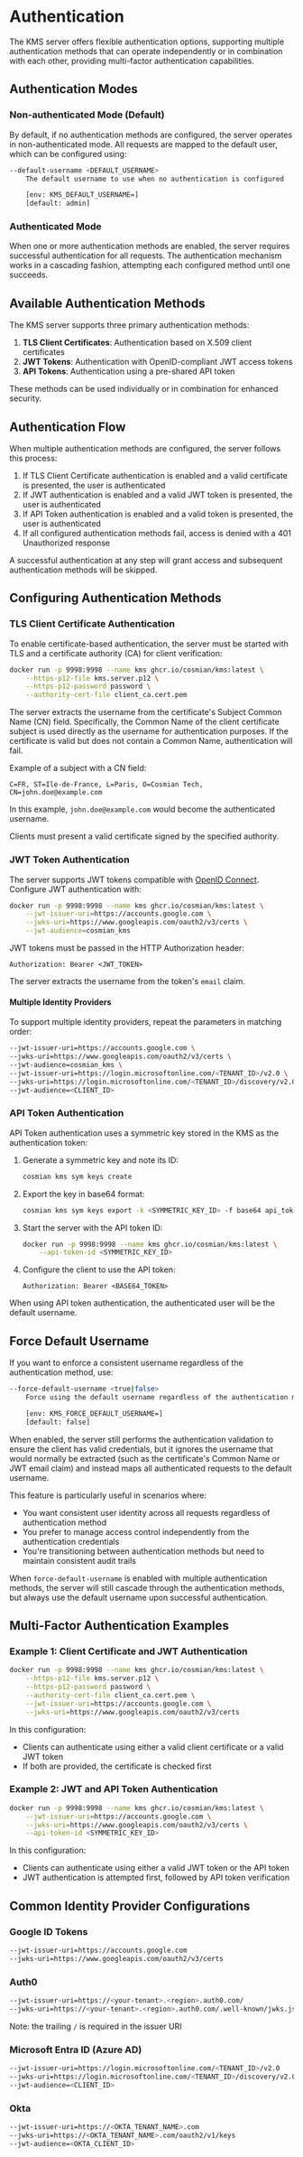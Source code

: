 # Authentication

The KMS server offers flexible authentication options, supporting multiple authentication methods that can operate independently or in combination with each other, providing multi-factor authentication capabilities.

## Authentication Modes

### Non-authenticated Mode (Default)

By default, if no authentication methods are configured, the server operates in non-authenticated mode. All requests are mapped to the default user, which can be configured using:

```sh
--default-username <DEFAULT_USERNAME>
    The default username to use when no authentication is configured

    [env: KMS_DEFAULT_USERNAME=]
    [default: admin]
```

### Authenticated Mode

When one or more authentication methods are enabled, the server requires successful authentication for all requests. The authentication mechanism works in a cascading fashion, attempting each configured method until one succeeds.

## Available Authentication Methods

The KMS server supports three primary authentication methods:

1. **TLS Client Certificates**: Authentication based on X.509 client certificates
2. **JWT Tokens**: Authentication with OpenID-compliant JWT access tokens
3. **API Tokens**: Authentication using a pre-shared API token

These methods can be used individually or in combination for enhanced security.

## Authentication Flow

When multiple authentication methods are configured, the server follows this process:

1. If TLS Client Certificate authentication is enabled and a valid certificate is presented, the user is authenticated
2. If JWT authentication is enabled and a valid JWT token is presented, the user is authenticated
3. If API Token authentication is enabled and a valid token is presented, the user is authenticated
4. If all configured authentication methods fail, access is denied with a 401 Unauthorized response

A successful authentication at any step will grant access and subsequent authentication methods will be skipped.

## Configuring Authentication Methods

### TLS Client Certificate Authentication

To enable certificate-based authentication, the server must be started with TLS and a certificate authority (CA) for client verification:

```sh
docker run -p 9998:9998 --name kms ghcr.io/cosmian/kms:latest \
    --https-p12-file kms.server.p12 \
    --https-p12-password password \
    --authority-cert-file client_ca.cert.pem
```

The server extracts the username from the certificate's Subject Common Name (CN) field. Specifically, the Common Name of the client certificate subject is used directly as the username for authentication purposes. If the certificate is valid but does not contain a Common Name, authentication will fail.

Example of a subject with a CN field:
```
C=FR, ST=Ile-de-France, L=Paris, O=Cosmian Tech, CN=john.doe@example.com
```

In this example, `john.doe@example.com` would become the authenticated username.

Clients must present a valid certificate signed by the specified authority.

### JWT Token Authentication

The server supports JWT tokens compatible with [OpenID Connect](https://openid.net/connect/). Configure JWT authentication with:

```sh
docker run -p 9998:9998 --name kms ghcr.io/cosmian/kms:latest \
    --jwt-issuer-uri=https://accounts.google.com \
    --jwks-uri=https://www.googleapis.com/oauth2/v3/certs \
    --jwt-audience=cosmian_kms
```

JWT tokens must be passed in the HTTP Authorization header:

```
Authorization: Bearer <JWT_TOKEN>
```

The server extracts the username from the token's `email` claim.

#### Multiple Identity Providers

To support multiple identity providers, repeat the parameters in matching order:

```sh
--jwt-issuer-uri=https://accounts.google.com \
--jwks-uri=https://www.googleapis.com/oauth2/v3/certs \
--jwt-audience=cosmian_kms \
--jwt-issuer-uri=https://login.microsoftonline.com/<TENANT_ID>/v2.0 \
--jwks-uri=https://login.microsoftonline.com/<TENANT_ID>/discovery/v2.0/keys \
--jwt-audience=<CLIENT_ID>
```

### API Token Authentication

API Token authentication uses a symmetric key stored in the KMS as the authentication token:

1. Generate a symmetric key and note its ID:
   ```sh
   cosmian kms sym keys create
   ```

2. Export the key in base64 format:
   ```sh
   cosmian kms sym keys export -k <SYMMETRIC_KEY_ID> -f base64 api_token.base64
   ```

3. Start the server with the API token ID:
   ```sh
   docker run -p 9998:9998 --name kms ghcr.io/cosmian/kms:latest \
       --api-token-id <SYMMETRIC_KEY_ID>
   ```

4. Configure the client to use the API token:
   ```
   Authorization: Bearer <BASE64_TOKEN>
   ```

When using API token authentication, the authenticated user will be the default username.

## Force Default Username

If you want to enforce a consistent username regardless of the authentication method, use:

```sh
--force-default-username <true|false>
    Force using the default username regardless of the authentication method

    [env: KMS_FORCE_DEFAULT_USERNAME=]
    [default: false]
```

When enabled, the server still performs the authentication validation to ensure the client has valid credentials, but it ignores the username that would normally be extracted (such as the certificate's Common Name or JWT email claim) and instead maps all authenticated requests to the default username.

This feature is particularly useful in scenarios where:
- You want consistent user identity across all requests regardless of authentication method
- You prefer to manage access control independently from the authentication credentials
- You're transitioning between authentication methods but need to maintain consistent audit trails

When `force-default-username` is enabled with multiple authentication methods, the server will still cascade through the authentication methods, but always use the default username upon successful authentication.

## Multi-Factor Authentication Examples

### Example 1: Client Certificate and JWT Authentication

```sh
docker run -p 9998:9998 --name kms ghcr.io/cosmian/kms:latest \
    --https-p12-file kms.server.p12 \
    --https-p12-password password \
    --authority-cert-file client_ca.cert.pem \
    --jwt-issuer-uri=https://accounts.google.com \
    --jwks-uri=https://www.googleapis.com/oauth2/v3/certs
```

In this configuration:
- Clients can authenticate using either a valid client certificate or a valid JWT token
- If both are provided, the certificate is checked first

### Example 2: JWT and API Token Authentication

```sh
docker run -p 9998:9998 --name kms ghcr.io/cosmian/kms:latest \
    --jwt-issuer-uri=https://accounts.google.com \
    --jwks-uri=https://www.googleapis.com/oauth2/v3/certs \
    --api-token-id <SYMMETRIC_KEY_ID>
```

In this configuration:
- Clients can authenticate using either a valid JWT token or the API token
- JWT authentication is attempted first, followed by API token verification

## Common Identity Provider Configurations

### Google ID Tokens
```sh
--jwt-issuer-uri=https://accounts.google.com
--jwks-uri=https://www.googleapis.com/oauth2/v3/certs
```

### Auth0
```sh
--jwt-issuer-uri=https://<your-tenant>.<region>.auth0.com/
--jwks-uri=https://<your-tenant>.<region>.auth0.com/.well-known/jwks.json
```
Note: the trailing `/` is required in the issuer URI

### Microsoft Entra ID (Azure AD)
```sh
--jwt-issuer-uri=https://login.microsoftonline.com/<TENANT_ID>/v2.0
--jwks-uri=https://login.microsoftonline.com/<TENANT_ID>/discovery/v2.0/keys
--jwt-audience=<CLIENT_ID>
```

### Okta
```sh
--jwt-issuer-uri=https://<OKTA_TENANT_NAME>.com
--jwks-uri=https://<OKTA_TENANT_NAME>.com/oauth2/v1/keys
--jwt-audience=<OKTA_CLIENT_ID>
```
